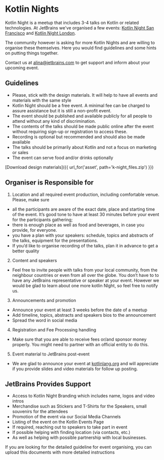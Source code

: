 ---
---

# Kotlin Nights

Kotlin Night is a meetup that includes 3-4 talks on Kotlin or related technologies.
At JetBrains we've organised a few events: 
[Kotlin Night San Francisco](https://blog.jetbrains.com/kotlin/2016/06/kotlin-night-recordings/) and 
[Kotlin Night London](https://blog.jetbrains.com/kotlin/2016/11/kotlin-night-in-london-recordings/). 
 
The community however is asking for more Kotlin Nights and are willing to organise these themselves. Here you would find guidelines and some hints on putting things together. 

Contact us at [alina@jetbrains.com](mailto:alina@jetbrains.com) to get support and inform about your upcoming event.

## Guidelines

* Please, stick with the design materials. It will help to have all events and materials with the same style
* Kotlin Night should be a free event. A minimal fee can be charged to assure assistance but it is still a non-profit event. 
* The event should be published and available publicly for all people to attend without any kind of discrimination.
* The contents of the talks should be made public online after the event without requiring sign-up or registration to access these.
* Recording is optional but recommended and should also be made available
* The talks should be primarily about Kotlin and not a focus on marketing or sales
* The event can serve food and/or drinks optionally

[Download design materials]({{ url_for('asset', path='k-night_files.zip') }})

## Organiser is Responsible for

1. Location and all required event production, including comfortable venue. Please, make sure 
  * all the participants are aware of the exact date, place and starting time of the event. It’s good tone to have at least 30 minutes before  your event for the participants gathering;
  * there is enough place as well as food and beverages, in case you provide, for everyone. 
  * you have a plan with your speakers: schedule, topics and abstracts of the talks, equipment for the presentations.
  * If you’d like to organise recording of the talks, plan it in advance to get a better quality
2. Content and speakers
  * Feel free to invite people with talks from your local community, from the neighbour countries or even from all over the globe. You don’t have to to have any JetBrains representative or speaker at your event. However we would be glad to learn about one more kotlin NIght, so feel free to notify us.
3. Announcements and promotion
  * Announce your event at least 3 weeks before the date of a meetup
  * Add timeline, topics, abstracts and speakers bios to the announcement
  * Spread the word in social media
4. Registration and Fee Processing handling
  * Make sure that you are able to receive fees or/and sponsor money properly. You might need to  partner with an official entity to do this.
5. Event material to JetBrains post-event
  * We are glad to announce your event at [kotlinlang.org](http://kotlinlang.org) and will appreciate if you provide slides and video materials for follow up posting.

## JetBrains Provides Support

* Access to Kotlin Night Branding which includes name, logos and video intros
* Merchandise such as Stickers and T-Shirts for the Speakers, small souvenirs for the attendees
* Promotion of the  event via our Social Media Channels
* Listing of the event on the Kotlin Events Page
* If required,  reaching out to speakers to take part in event
* If possible helping with finding location (via contacts, etc.)
* As well as helping with possible partnership with local businesses.

If you are looking for the detailed guideline for event organising, you can upload this documents with more detailed instructions
